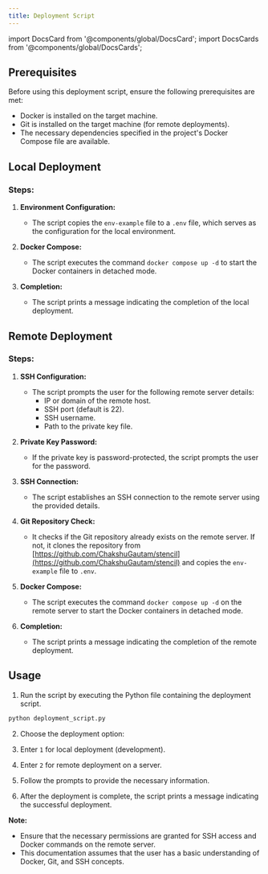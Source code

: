 ```yaml
---
title: Deployment Script
---
```

import DocsCard from '@components/global/DocsCard';
import DocsCards from '@components/global/DocsCards';

<head>
  <title>Stencil Devops</title>
</head>
<p>

## Prerequisites

Before using this deployment script, ensure the following prerequisites are met:

- Docker is installed on the target machine.
- Git is installed on the target machine (for remote deployments).
- The necessary dependencies specified in the project's Docker Compose file are available.

## Local Deployment

### Steps:

1. **Environment Configuration:**
   - The script copies the `env-example` file to a `.env` file, which serves as the configuration for the local environment.

2. **Docker Compose:**
   - The script executes the command `docker compose up -d` to start the Docker containers in detached mode.

3. **Completion:**
   - The script prints a message indicating the completion of the local deployment.

## Remote Deployment

### Steps:

1. **SSH Configuration:**
   - The script prompts the user for the following remote server details:
     - IP or domain of the remote host.
     - SSH port (default is 22).
     - SSH username.
     - Path to the private key file.

2. **Private Key Password:**
   - If the private key is password-protected, the script prompts the user for the password.

3. **SSH Connection:**
   - The script establishes an SSH connection to the remote server using the provided details.

4. **Git Repository Check:**
   - It checks if the Git repository already exists on the remote server. If not, it clones the repository from [https://github.com/ChakshuGautam/stencil](https://github.com/ChakshuGautam/stencil) and copies the `env-example` file to `.env`.

5. **Docker Compose:**
   - The script executes the command `docker compose up -d` on the remote server to start the Docker containers in detached mode.

6. **Completion:**
   - The script prints a message indicating the completion of the remote deployment.

## Usage

1. Run the script by executing the Python file containing the deployment script.

```bash
python deployment_script.py
```

2. Choose the deployment option:

1. Enter `1` for local deployment (development).
2. Enter `2` for remote deployment on a server.

3. Follow the prompts to provide the necessary information.

4. After the deployment is complete, the script prints a message indicating the successful deployment.

**Note:** 
- Ensure that the necessary permissions are granted for SSH access and Docker commands on the remote server.
- This documentation assumes that the user has a basic understanding of Docker, Git, and SSH concepts.


</p>

